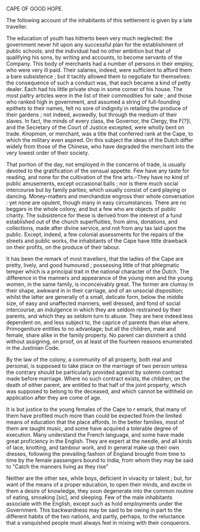  CAPE OF GOOD HOPE.The following account of the inhabitants of this settlement is given by a late traveller.The education of youth has hitherto been very much neglected: the government never hit upon any successful plan for the establishment of public schools; and the individual had no other ambition but that of qualifying his sons, by writing and accounts, to become servants of the Company. This body of merchants had a number of persons in their employ, who were very ill paid. Their salaries, indeed, were sufficient to afford them a bare subsistence ; but it tacitly allowed them to negotiate for themselves: the consequence of such a conduct was, that each became a kind of petty dealer. Each had his little private shop in some corner of his house. The most paltry articles were in the list of their commodities for sale ; and those who ranked high in government, and assumed a string of full-founding epithets to their names, felt no sore of indignity in retailing the produce of their gardens ; not indeed, avowedly, but through the medium of their slaves. In fact, the minds of every class, the Governor, the Clergy, the F[?]l, and the Secretary of the Court of Justice excepted, were wholly bent on trade. *Knopman*, or merchant, was a title that conferred rank at the Cape, to which the military even aspired. On this subject the ideas of the Dutch differ widely from those of the Chinese, who have degraded the merchant into the very lowest order of their society.That portion of the day, not employed in the concerns of trade, is usually devoted to the gratification of the sensual appetite. Few have any taste for reading, and none for the cultivation of the fine arts.–They have no kind of public amusements, except occasional balls ; nor is there much social intercourse but by family parties; which usually consist of card playing or dancing. Money-matters and merchandize engross their whole conversation : yet none are opulent, though many in easy circumstances. There are no beggars in the whole colony, and but a few who are objects of public charity. The subsistence for these is derived from the interest of a fund established out of the church superfluities, from alms, donations, and collections, made after divine service, and not from any tax laid upon the public. Except, indeed, a few colonial assessments for the repairs of the streets and public works, the inhabitants of the Cape have little drawback on their profits, on the produce of their labour.It has been the remark of most travellers, that the ladies of the Cape are pretty, lively, and good humoured ; possessing little of that phlegmatic temper which is a principal trait in the national character of the Dutch. The difference in the manners and appearance of the young men and the young women, in the same family, is inconceivably great. The former are clumsy in their shape, awkward in in their carriage, and of an unsocial disposition; whilst the latter are generally of a small, delicate form, below the middle size, of easy and unaffected manners, well dressed, and fond of social intercourse; an indulgence in which they are seldom restrained by their parents, and which they as seldom turn to abuse. They are here indeed less dependent on, and less subject to, the caprice of parents than else where. Primogeniture entitles to no advantage; but all the children, male and female, share alike in the family property. No parent can disinherit a child without assigning, on proof, on at least of the fourteen reasons enumerated in the Justinian Code.By the law of the colony, a community of all property, both real and personal, is supposed to take place on the marriage of two person unless the contrary should be particularly provided against by solemn contract made before marriage. Where no such contract exists, the children, on the death of either parent, are entitled to that half of the joint property, which was supposed to belong to the deceased, and which cannot be withheld on application after they are come of age.It is but justice to the young females of the Cape to r emark, that many of them have profited much more than could be expected from the limited means of education that the place affords. In the better families, most of them are taught music, and some have acquired a tolerable degree of execution. Many understand the French language, and some have made great proficiency in the English. They  are expert at the needle, and all kinds of lace, knotting, and tambour work, and in general make up their own dresses, following the prevailing fashion of England brought from time to time by the female passengers bound to India, from whom they may be said to "Catch the manners living as they rise"Neither are the other sex, while boys, deficient in vivacity or talent ; but, for want of the means of a proper education, to open their minds, and excite in them a desire of knowledge, they soon degenerate into the common routine of eating, smoaking [sic], and sleeping. Few of the male inhabitants associate with the English, except such as hold employments under the Government. This backwardness may be said to be owing in part to the different habits of the two nations, and partly, perhaps, to the reluctance that a vanquished people must always feel in mixing with their conquerors.